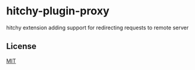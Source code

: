 # hitchy-plugin-proxy

hitchy extension adding support for redirecting requests to remote server

## License

[MIT](LICENSE)

